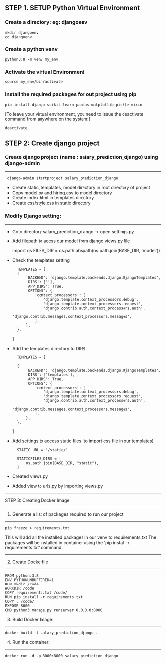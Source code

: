 

## STEP 1. SETUP Python Virtual Environment

### Create a directory: eg: djangoenv

    mkdir djangoenv
    cd djangoenv

###  Create a python venv

    python3.8 -m venv my_env

###  Activate the virtual Environment

    source my_env/bin/activate

###  Install the required packages for out project using pip

    pip install django scikit-learn pandas matplotlib pickle-mixin

[To leave your virtual environment, you need to issue the deactivate command from anywhere on the system:]

    deactivate

## STEP 2: Create django project

###  Create django project (name : salary_prediction_django) using django-admin
-------------------------------------------

     django-admin startproject salary_prediction_django

 
 * Create static, templates, model directory in root directory of project
 * Copy model.py and hiring.csv to model directory
 * Create index.html in templates directory
 * Create css/style.css in static directory

 ###  Modify Django setting:
 -----------------------
* Goto directory salary_prediction_django -> open settings.py

*	Add filepath to acess our model from django views.py file

	import os
        FILES_DIR = os.path.abspath(os.path.join(BASE_DIR, 'model'))

* Check the templates setting

		TEMPLATES = [
        {
            'BACKEND': 'django.template.backends.django.DjangoTemplates',
            'DIRS': [''],
            'APP_DIRS': True,
            'OPTIONS': {
                'context_processors': [
                    'django.template.context_processors.debug',
                    'django.template.context_processors.request',
                    'django.contrib.auth.context_processors.auth',
                    'django.contrib.messages.context_processors.messages',
                ],
            },
        },
    ]

* Add the templates directory to DIRS

		TEMPLATES = [

        {
            'BACKEND': 'django.template.backends.django.DjangoTemplates',
            'DIRS': ['templates'],
            'APP_DIRS': True,
            'OPTIONS': {
                'context_processors': [
                    'django.template.context_processors.debug',
                    'django.template.context_processors.request',
                    'django.contrib.auth.context_processors.auth',
                    'django.contrib.messages.context_processors.messages',
                ],
            },
        },
    ]

* Add settings to access static files (to import css file in our templates)
		
		STATIC_URL = '/static/' 

		STATICFILES_DIRS = [
		    os.path.join(BASE_DIR, "static"),
		]

* Created views.py
* Added view to urls.py by importing views.py

***********************************************
STEP 3: Creating Docker Image
******************************************

1. Generate a list of packages required to run our project
-------------------------------------------------------------------

	pip freeze > requirements.txt

This will add all the installed packages in our venv  to requirements.txt
The packages will be installed in container using the 'pip install -r requirements.txt' command.

----------------------------------

2. Create Dockerfile
-----------------------------------

	FROM python:3.8
	ENV PYTHONUNBUFFERED=1
	RUN mkdir /code
	WORKDIR /code
	COPY requirements.txt /code/
	RUN pip install -r requirements.txt
	COPY . /code/
	EXPOSE 8000
	CMD python3 manage.py runserver 0.0.0.0:8000

3. Build Docker Image:
-----------------------------------
	docker build -t salary_prediction_django .

4. Run the container:
----------------------------------------
	docker run -d -p 8000:8000 salary_prediction_django

